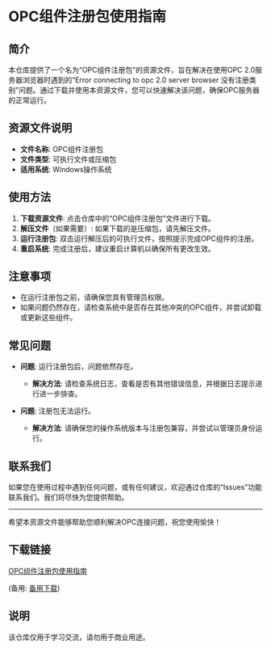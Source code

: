 # OPC组件注册包使用指南

## 简介
本仓库提供了一个名为“OPC组件注册包”的资源文件，旨在解决在使用OPC 2.0服务器浏览器时遇到的“Error connecting to opc 2.0 server browser 没有注册类别”问题。通过下载并使用本资源文件，您可以快速解决该问题，确保OPC服务器的正常运行。

## 资源文件说明
- **文件名称**: OPC组件注册包
- **文件类型**: 可执行文件或压缩包
- **适用系统**: Windows操作系统

## 使用方法
1. **下载资源文件**: 点击仓库中的“OPC组件注册包”文件进行下载。
2. **解压文件**（如果需要）: 如果下载的是压缩包，请先解压文件。
3. **运行注册包**: 双击运行解压后的可执行文件，按照提示完成OPC组件的注册。
4. **重启系统**: 完成注册后，建议重启计算机以确保所有更改生效。

## 注意事项
- 在运行注册包之前，请确保您具有管理员权限。
- 如果问题仍然存在，请检查系统中是否存在其他冲突的OPC组件，并尝试卸载或更新这些组件。

## 常见问题
- **问题**: 运行注册包后，问题依然存在。
  - **解决方法**: 请检查系统日志，查看是否有其他错误信息，并根据日志提示进行进一步排查。

- **问题**: 注册包无法运行。
  - **解决方法**: 请确保您的操作系统版本与注册包兼容，并尝试以管理员身份运行。

## 联系我们
如果您在使用过程中遇到任何问题，或有任何建议，欢迎通过仓库的“Issues”功能联系我们。我们将尽快为您提供帮助。

---

希望本资源文件能够帮助您顺利解决OPC连接问题，祝您使用愉快！

## 下载链接
[OPC组件注册包使用指南](https://pan.quark.cn/s/25d95d751836) 

(备用: [备用下载](https://pan.baidu.com/s/1Y4IbUI3UsNkpV-j1rtnewg?pwd=1234))

## 说明

该仓库仅用于学习交流，请勿用于商业用途。

